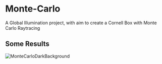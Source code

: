 Monte-Carlo
===========

A Global Illumination project, with aim to create a Cornell Box with Monte Carlo Raytracing

## Some Results
![MonteCarloDarkBackground](emmaforsling.github.io/tree/master/img/portfolio/global_dark.png)
